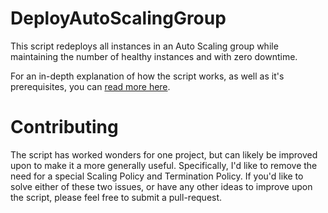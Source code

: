 # DeployAutoScalingGroup

This script redeploys all instances in an Auto Scaling group while maintaining the number of healthy instances and with zero downtime. 

For an in-depth explanation of how the script works, as well as it's prerequisites, you can [read more here](http://kylewbanks.com/blog/Redeploying-an-Application-in-an-AWS-Auto-Scaling-Group-Behind-an-ELB-with-Zero-Downtime).

# Contributing

The script has worked wonders for one project, but can likely be improved upon to make it a more generally useful. Specifically, I'd like to remove the need for a special Scaling Policy and Termination Policy. If you'd like to solve either of these two issues, or have any other ideas to improve upon the script, please feel free to submit a pull-request.
